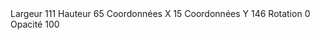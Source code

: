  <dict>
    <key>Largeur</key>
    <integer>111</integer>
    <key>Hauteur</key>
    <integer>65</integer>
    <key>Coordonnées X</key>
    <integer>15</integer>
    <key>Coordonnées Y</key>
    <integer>146</integer>
    <key>Rotation</key>
    <integer>0</integer>
    <key>Opacité</key>
    <integer>100</integer>
</dict>